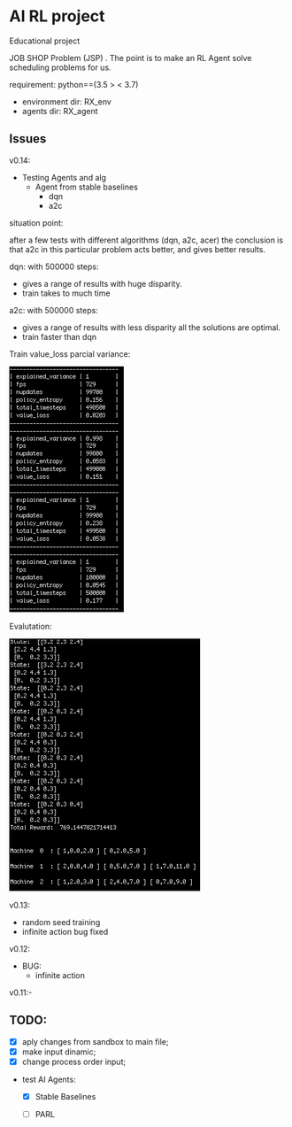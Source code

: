 # AI RL project

Educational project

JOB SHOP Problem (JSP) . The point is to make an RL Agent solve scheduling problems for us.

requirement:
python==(3.5 > < 3.7)


- environment dir: RX_env
- agents dir: RX_agent

## Issues
v0.14:
- Testing Agents and alg
	- Agent from stable baselines
		- dqn
		- a2c 

situation point:

after a few tests with different algorithms (dqn, a2c, acer) the conclusion is that a2c in this particular problem acts better, and gives better results.

dqn: with 500000 steps:
- gives a range of results with huge disparity.
- train takes to much time 


a2c: with 500000 steps:
- gives a range of results with less disparity all the solutions are optimal.
- train faster than dqn

Train value_loss parcial variance:

![Image of api_doc](https://github.com/botclimber/ReverseX/blob/master/img/a2c_eval.png)

Evalutation:

![Image of api_doc](https://github.com/botclimber/ReverseX/blob/master/img/a2c_train.png)


v0.13:
- random seed training 
- infinite action bug fixed

v0.12:
- BUG:
	- infinite action

v0.11:-


## TODO:

- [x] aply changes from sandbox to main file;
- [x] make input dinamic;
- [x] change process order input;

- test AI Agents:
	- [x] Stable Baselines
	- [ ] PARL



